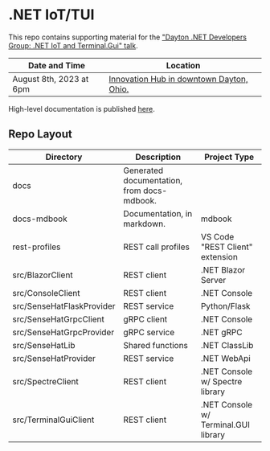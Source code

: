 # .NET IoT/TUI

This repo contains supporting material for the ["Dayton .NET Developers Group: .NET IoT and Terminal.Gui" talk](https://www.meetup.com/gem-city-tech/events/tlfjbtyfclblb/).

Date and Time | Location
---------|----------
August 8th, 2023 at 6pm | [Innovation Hub in downtown Dayton, Ohio.](https://goo.gl/maps/Q1vuLmJmniJoFFmG7)

High-level documentation is published [here](https://jfcarr.github.io/dotnet-iot-tui/).

## Repo Layout


Directory | Description | Project Type
----------|-------------|-------------
docs | Generated documentation, from docs-mdbook.
docs-mdbook | Documentation, in markdown. | mdbook
rest-profiles | REST call profiles | VS Code "REST Client" extension
src/BlazorClient | REST client | .NET Blazor Server
src/ConsoleClient | REST client | .NET Console
src/SenseHatFlaskProvider | REST service | Python/Flask
src/SenseHatGrpcClient | gRPC client | .NET Console
src/SenseHatGrpcProvider | gRPC service | .NET gRPC
src/SenseHatLib | Shared functions | .NET ClassLib
src/SenseHatProvider | REST service | .NET WebApi
src/SpectreClient | REST client | .NET Console w/ Spectre library
src/TerminalGuiClient | REST client | .NET Console w/ Terminal.GUI library
